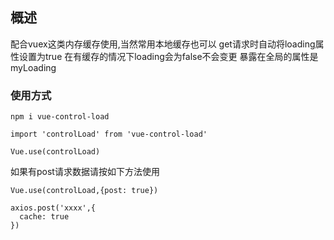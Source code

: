 ## 概述

配合vuex这类内存缓存使用,当然常用本地缓存也可以
get请求时自动将loading属性设置为true
在有缓存的情况下loading会为false不会变更
暴露在全局的属性是 myLoading

### 使用方式

```
npm i vue-control-load

import 'controlLoad' from 'vue-control-load'

Vue.use(controlLoad)
```


如果有post请求数据请按如下方法使用

```
Vue.use(controlLoad,{post: true})

axios.post('xxxx',{
  cache: true
})
```
